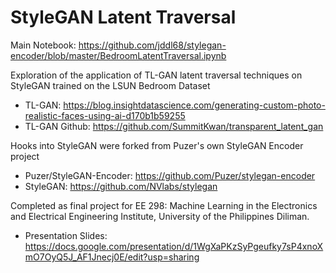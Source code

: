 # StyleGAN Latent Traversal 

Main Notebook: https://github.com/jddl68/stylegan-encoder/blob/master/BedroomLatentTraversal.ipynb

Exploration of the application of TL-GAN latent traversal techniques on StyleGAN trained on the LSUN Bedroom Dataset
* TL-GAN: https://blog.insightdatascience.com/generating-custom-photo-realistic-faces-using-ai-d170b1b59255
* TL-GAN Github: https://github.com/SummitKwan/transparent_latent_gan

Hooks into StyleGAN were forked from Puzer's own StyleGAN Encoder project
* Puzer/StyleGAN-Encoder: https://github.com/Puzer/stylegan-encoder
* StyleGAN: https://github.com/NVlabs/stylegan

Completed as final project for EE 298: Machine Learning in the Electronics and Electrical Engineering Institute, University of the Philippines Diliman.
* Presentation Slides: https://docs.google.com/presentation/d/1WgXaPKzSyPgeufky7sP4xnoXmO7OyQ5J_AF1Jnecj0E/edit?usp=sharing

